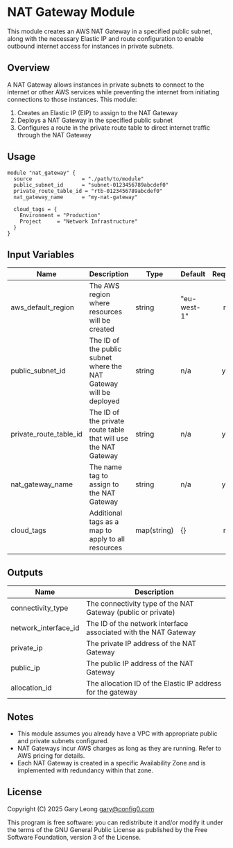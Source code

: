 # NAT Gateway Module

This module creates an AWS NAT Gateway in a specified public subnet, along with the necessary Elastic IP and route configuration to enable outbound internet access for instances in private subnets.

## Overview

A NAT Gateway allows instances in private subnets to connect to the internet or other AWS services while preventing the internet from initiating connections to those instances. This module:

1. Creates an Elastic IP (EIP) to assign to the NAT Gateway
2. Deploys a NAT Gateway in the specified public subnet
3. Configures a route in the private route table to direct internet traffic through the NAT Gateway

## Usage

```hcl
module "nat_gateway" {
  source                = "./path/to/module"
  public_subnet_id      = "subnet-0123456789abcdef0"
  private_route_table_id = "rtb-0123456789abcdef0"
  nat_gateway_name      = "my-nat-gateway"
  
  cloud_tags = {
    Environment = "Production"
    Project     = "Network Infrastructure"
  }
}
```

## Input Variables

| Name | Description | Type | Default | Required |
|------|-------------|------|---------|:--------:|
| aws_default_region | The AWS region where resources will be created | string | "eu-west-1" | no |
| public_subnet_id | The ID of the public subnet where the NAT Gateway will be deployed | string | n/a | yes |
| private_route_table_id | The ID of the private route table that will use the NAT Gateway | string | n/a | yes |
| nat_gateway_name | The name tag to assign to the NAT Gateway | string | n/a | yes |
| cloud_tags | Additional tags as a map to apply to all resources | map(string) | {} | no |

## Outputs

| Name | Description |
|------|-------------|
| connectivity_type | The connectivity type of the NAT Gateway (public or private) |
| network_interface_id | The ID of the network interface associated with the NAT Gateway |
| private_ip | The private IP address of the NAT Gateway |
| public_ip | The public IP address of the NAT Gateway |
| allocation_id | The allocation ID of the Elastic IP address for the gateway |

## Notes

- This module assumes you already have a VPC with appropriate public and private subnets configured.
- NAT Gateways incur AWS charges as long as they are running. Refer to AWS pricing for details.
- Each NAT Gateway is created in a specific Availability Zone and is implemented with redundancy within that zone.

## License

Copyright (C) 2025 Gary Leong <gary@config0.com>

This program is free software: you can redistribute it and/or modify
it under the terms of the GNU General Public License as published by
the Free Software Foundation, version 3 of the License.